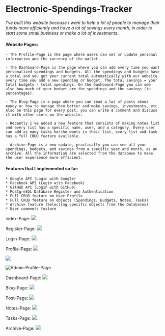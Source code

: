 # Electronic-Spendings-Tracker
_I've built this website because I want to help a lot of people to manage their funds more efficiently and have a lot of savings every month, in order to start some small business or make a lot of investments._

#### Website Pages:
    - The Profile-Page is the pagw where users can set or update personal information and the currency of the wallet.

    - The Dashboard-Page is the page where you can add every time you want personalized spendings and budgets. All the spendings and budgets have a total and you get your current total automatically with our website every time you add a new spending or budget. The total savings = your total budgets - total spendings. On the Dashboard-Page you can see also how much of your budget are the spendings and the savings (in percentages). 

    - The Blog-Page is a page where you can read a lot of posts about money or how to manage them better and make savings, investments, etc. Also on this page for every post, you can write a comment and discuss it with other users on the website. 

    - Recently I've added a new feature that consists of making notes list and every list has a specific name, user, and a category. Every user can add as many tasks he/she wants in their list, every list and task has a full CRUD feature available.

    - Archive-Page is a new update, practically you can see all your spendings, budgets, and savings from a specific year and month, as an archive. All the information are selected from the database to make the user experience more efficient.

#### Features that I implemented so far:
    * Google API (Login with Google)
    * Facebook API (Login with Facebook)
    * GitHub API (Login with GitHub)
    * PostgreSQL Database Register and Authentication
    * Full CRUD feature on User Profile
    * Full CRUD feature on objects (Spendings, Budgets, Notes, Tasks)
    * Archive feature (Selecting specific objects from the Databases)
    * User comments feature

Index-Page:
![](README-images/index.png)

Register-Page:
![](README-images/register.png)

Login-Page:
![](README-images/login.png)

Profile-Page:
![](README-images/profile-1.png)

![](README-images/profile-2.png)

![Admin-Profile-Page](README-images/admin-profile.png)

Dashboard-Page:
![](README-images/dashboard.png)

Blog-Page:
![](README-images/blog.png)

Post-Page:
![](README-images/post.png)

Notes-Page:
![](README-images/notes.png)

Tasks-Page:
![](README-images/tasks.png)

Archive-Page:
![](README-images/archive.png)

